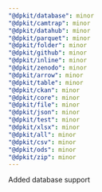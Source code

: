 ```yaml
---
"@dpkit/database": minor
"@dpkit/camtrap": minor
"@dpkit/datahub": minor
"@dpkit/parquet": minor
"@dpkit/folder": minor
"@dpkit/github": minor
"@dpkit/inline": minor
"@dpkit/zenodo": minor
"@dpkit/arrow": minor
"@dpkit/table": minor
"@dpkit/ckan": minor
"@dpkit/core": minor
"@dpkit/file": minor
"@dpkit/json": minor
"@dpkit/test": minor
"@dpkit/xlsx": minor
"@dpkit/all": minor
"@dpkit/csv": minor
"@dpkit/ods": minor
"@dpkit/zip": minor
---
```


Added database support
